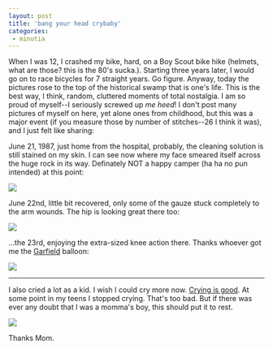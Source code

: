 ```yaml
---
layout: post
title: 'bang your head crybaby'
categories:
 - minutia
---
```


When I was 12, I crashed my bike, hard, on a Boy Scout bike hike (helmets,
what are those? this is the 80's sucka.). Starting three years later, I would go
on to race bicycles for 7 straight years. Go figure. Anyway, today the pictures
rose to the top of the historical swamp that is one's life. This is the best way,
I think, random, cluttered moments of total nostalgia. I am so proud of
myself--I seriously screwed up <i>me heed</i>! I don't post many pictures of myself on here, yet alone 
ones from childhood, but this was a major event (if you measure those by number of stitches--26 
I think it was), and I just felt like sharing:

June 21, 1987, just home from the hospital, probably, the cleaning solution
is still stained on my skin. I can see now where my face smeared itself across
the huge rock in its way. Definately NOT a happy camper (ha ha no pun intended)
at this point:


<img border="0" src="files/2002/12/crash1.jpg">


June 22nd, little bit recovered, only some of the gauze stuck completely to
the arm wounds. The hip is looking great there too:


<img border="0" src="files/2002/12/crash2.jpg">


...the 23rd, enjoying the extra-sized knee action there. Thanks whoever got
me the <a href="http://www.garfield.com/">Garfield</a> balloon:


<img border="0" src="files/2002/12/crash4.jpg">

<hr>

I also cried a lot as a kid. I wish I could cry more now. <a href="http://davenet.userland.com/1998/01/01/menStaySilent">Crying
is good</a>. At some point in my teens I stopped crying. That's too bad. But if
there was ever any doubt that I was a momma's boy, this should put it to rest.


<img border="0" src="files/2002/12/cry1.jpg">



Thanks Mom.